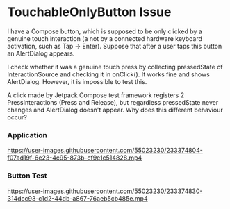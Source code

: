 # TouchableOnlyButton Issue

I have a Compose button, which is supposed to be only clicked by a genuine touch interaction (a not by a connected hardware keyboard activation, such as Tap -> Enter). 
Suppose that after a user taps this button an AlertDialog appears.

I check whether it was a genuine touch press by collecting pressedState of InteractionSource and checking it in onClick(). 
It works fine and shows AlertDialog.
However, it is impossible to test this. 

A click made by Jetpack Compose test framework registers 2 PressInteractions (Press and Release), but regardless pressedState never changes and AlertDialog doesn't appear.
Why does this different behaviour occur?

### Application
https://user-images.githubusercontent.com/55023230/233374804-f07ad19f-6e23-4c95-873b-cf9e1c514828.mp4

### Button Test
https://user-images.githubusercontent.com/55023230/233374830-314dcc93-c1d2-44db-a867-76aeb5cb485e.mp4

